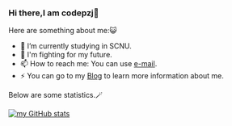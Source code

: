 ### Hi there,I am codepzj👋


Here are something about me:😺

- 🔭 I’m currently studying in SCNU.
- 🌱 I'm fighting for my future.
- 📫 How to reach me: You can use [e-mail](mailto:email@codepzj.cn).
- ⚡ You can go to my [Blog](http://blog.codepzj.cn/) to learn more information about me.

Below are some statistics.🪄


[![my GitHub stats](https://github-readme-stats.vercel.app/api?username=struggle-upwards)](https://github.com/anuraghazra/github-readme-stats)